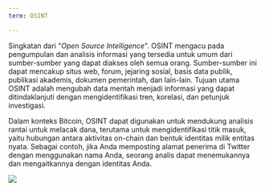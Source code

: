 ```yaml
---
term: OSINT

---
```

Singkatan dari "*Open Source Intelligence*". OSINT mengacu pada pengumpulan dan analisis informasi yang tersedia untuk umum dari sumber-sumber yang dapat diakses oleh semua orang. Sumber-sumber ini dapat mencakup situs web, forum, jejaring sosial, basis data publik, publikasi akademis, dokumen pemerintah, dan lain-lain. Tujuan utama OSINT adalah mengubah data mentah menjadi informasi yang dapat ditindaklanjuti dengan mengidentifikasi tren, korelasi, dan petunjuk investigasi.

Dalam konteks Bitcoin, OSINT dapat digunakan untuk mendukung analisis rantai untuk melacak dana, terutama untuk mengidentifikasi titik masuk, yaitu hubungan antara aktivitas on-chain dan bentuk identitas milik entitas nyata. Sebagai contoh, jika Anda memposting alamat penerima di Twitter dengan menggunakan nama Anda, seorang analis dapat menemukannya dan mengaitkannya dengan identitas Anda.

![](../../dictionnaire/assets/28.webp)